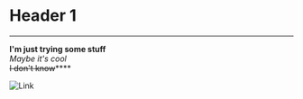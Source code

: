 # Header 1
---
**I'm just trying some stuff** <br>
*Maybe it's cool*<br>
~~I don't know~~****

![](https://encrypted-tbn0.gstatic.com/images?q=tbn:ANd9GcTwTFL7G9ZUpHv-9c57kePEmp2pHyRNKC-EuA&usqp=CAU "Link")
